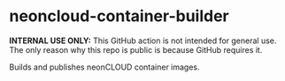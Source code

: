 # neoncloud-container-builder

**INTERNAL USE ONLY:** This GitHub action is not intended for general use.  The only reason 
why this repo is public is because GitHub requires it.

Builds and publishes neonCLOUD container images.

